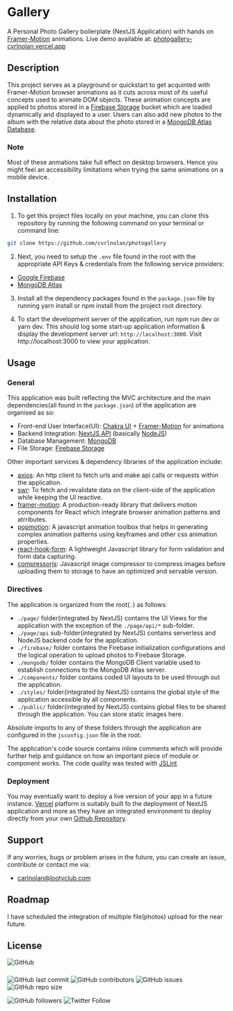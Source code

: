 # Gallery

A Personal Photo Gallery boilerplate (NextJS Application) with hands on [Framer-Motion](https://www.framer.com/motion/) animations.
Live demo available at: [photogallery-cvrlnolan.vercel.app](https://photogallery-cvrlnolan.vercel.app/)

## Description

This project serves as a playground or quickstart to get acquinted with Framer-Motion browser animations as it cuts across most of its useful concepts used to animate DOM objects. These animation concepts are applied to photos stored in a [Firebase Storage](https://firebase.google.com/products/storage/) bucket which are loaded dynamically and displayed to a user. Users can also add new photos to the album with the relative data about the photo stored in a [MongoDB Atlas Database](https://cloud.mongodb.com).

### Note

Most of these anmations take full effect on desktop browsers. Hence you might feel an accessibility limitations when trying the same animations on a mobile device.

## Installation

1. To get this project files locally on your machine, you can clone this repository by running the following command on your terminal or command line:

```bash
git clone https://github.com/cvrlnolan/photogallery
```

2. Next, you need to setup the `.env` file found in the root with the appropriate API Keys & credentials from the following service providers:

- [Google Firebase](https://firebase.google.com/)
- [MongoDB Atlas](https://cloud.mongodb.com)

3. Install all the dependency packages found in the `package.json` file by running yarn install or npm install from the project root directory.

4. To start the development server of the application, run npm run dev or yarn dev. This should log some start-up application information & display the development server url: `http://localhost:3000`. Visit http://localhost:3000 to view your application.

## Usage

### General

This application was built reflecting the MVC architecture and the main dependencies(all found in the `package.json`) of the application are organised as so:

- Front-end User Interface(UI): [Chakra UI](https://chakra-ui.com) + [Framer-Motion](https://www.framer.com/motion/) for animations
- Backend Integration: [NextJS API](https://nextjs.org/docs/api-routes/introduction) (basically [NodeJS](https://nodejs.org))
- Database Management: [MongoDB](https://mongodb.com)
- File Storage: [Firebase Storage](https://firebase.google.com/products/storage/)

Other important services & dependency libraries of the application include:

- [axios](https://www.npmjs.com/package/axios): An http client to fetch urls and make api calls or requests within the application.
- [swr](https://swr.vercel.app/): To fetch and revalidate data on the client-side of the application while keeping the UI reactive.
- [framer-motion](https://www.framer.com/motion/): A production-ready library that delivers motion components for React which integrate browser animation patterns and atrributes.
- [popmotion](https://popmotion.io): A javascript animation toolbox that helps in generating complex animation patterns using keyframes and other css animation properties.
- [react-hook-form](https://react-hook-form.com/): A lightweight Javascript library for form validation and form data capturing.
- [compressorjs](https://fengyuanchen.github.io/compressorjs/): Javascript image compressor to compress images before uploading them to storage to have an optimized and servable version.

### Directives

The application is organized from the root(`.`) as follows:

- `./page/` folder(integrated by NextJS) contains the UI Views for the application with the exception of the `./page/api/*` sub-folder.
- `./page/api` sub-folder(integrated by NextJS) contains serverless and NodeJS backend code for the application.
- `./firebase/` folder contains the Firebase initialization configurations and the logical operation to upload photos to Firebase Storage.
- `./mongodb/` folder contains the MongoDB Client variable used to establish connections to the MongoDB Atlas server.
- `./components/` folder contains coded UI layouts to be used through out the application.
- `./styles/` folder(integrated by NextJS) contains the global style of the application accessible by all components.
- `./public/` folder(integrated by NextJS) contains global files to be shared through the application. You can store static images here.

Absolute imports to any of these folders through the application are configured in the `jsconfig.json` file in the root.

The application's code source contains inline comments which will provide further help and guidance on how an important piece of module or component works. The code quality was tested with [JSLint](https://www.jslint.com/)

### Deployment

You may eventually want to deploy a live version of your app in a future instance. [Vercel](https://vercel.com/) platform is suitably built fo the deployment of NextJS application and more as they have an integrated environment to deploy directly from your own [Github Repository](https://github.com/new).

## Support

If any worries, bugs or problem arises in the future, you can create an issue, contribute or contact me via:

- [carlnolan@lootyclub.com](mailto:carlnolan@lootyclub.com)

## Roadmap

I have scheduled the integration of multiple file(photos) upload for the near future.

## License

![GitHub](https://img.shields.io/github/license/cvrlnolan/photogallery)

###

![GitHub last commit](https://img.shields.io/github/last-commit/cvrlnolan/photogallery) ![GitHub contributors](https://img.shields.io/github/contributors/cvrlnolan/photogallery) ![GitHub issues](https://img.shields.io/github/issues/cvrlnolan/photogallery) ![GitHub repo size](https://img.shields.io/github/repo-size/cvrlnolan/photogallery)

![GitHub followers](https://img.shields.io/github/followers/cvrlnolan?style=social) ![Twitter Follow](https://img.shields.io/twitter/follow/realcarlnolan?style=social)
